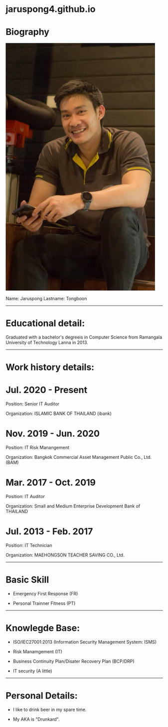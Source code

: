 # jaruspong4.github.io

# Biography

![Profile Image](/1.jpg)

Name: Jaruspong Lastname: Tongboon 
______________________________________________________________________________________________________________
# Educational detail:

Graduated with a bachelor's degreeis in Computer Science from Ramangala University of Technology Lanna in 2013.

______________________________________________________________________________________________________________
# Work history details:

# Jul. 2020 - Present

Position: Senior IT Auditor 

Organization: ISLAMIC BANK OF THAILAND (ibank)


# Nov. 2019 - Jun. 2020

Position: IT Risk Manangement

Organization: Bangkok Commercial Asset Management Public Co., Ltd. (BAM)


# Mar. 2017 - Oct. 2019

Position: IT Auditor

Organization: Small and Medium Enterprise Development Bank of THAILAND


# Jul. 2013 - Feb. 2017

Position: IT Technician 

Organization: MAEHONGSON TEACHER SAVING CO., Ltd.

______________________________________________________________________________________________________________
# Basic Skill

- Emergency First Response (FR)

- Personal Trainner Fitness (PT)

______________________________________________________________________________________________________________
# Knowlegde Base:

- ISO/IEC27001:2013 (Information Security Management System: ISMS)

- Risk Manamgement (IT)

- Business Continuity Plan/Disater Recovery Plan (BCP/DRP)

- IT security (A little)

______________________________________________________________________________________________________________
# Personal Details:

- I like to drink beer in my spare time.

- My AKA is "Drunkard".
